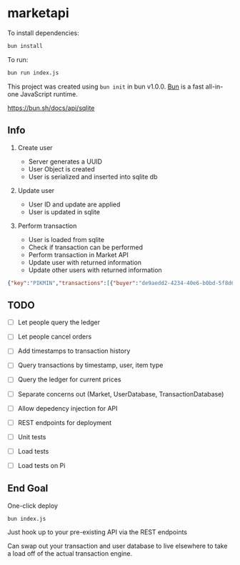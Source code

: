 # marketapi

To install dependencies:

```bash
bun install
```

To run:

```bash
bun run index.js
```

This project was created using `bun init` in bun v1.0.0. [Bun](https://bun.sh) is a fast all-in-one JavaScript runtime.

https://bun.sh/docs/api/sqlite

## Info

1. Create user

    - Server generates a UUID
    - User Object is created
    - User is serialized and inserted into sqlite db

2. Update user

    - User ID and update are applied
    - User is updated in sqlite

3. Perform transaction

    - User is loaded from sqlite
    - Check if transaction can be performed
    - Perform transaction in Market API
    - Update user with returned information
    - Update other users with returned information

```json
{"key":"PIKMIN","transactions":[{"buyer":"de9aedd2-4234-40e6-b0bd-5f8d64d9e6d1","seller":"b33c6339-af33-420d-9f97-b08bd44e95ba","amount":8,"price_per":2.5}],"to_update":[{"id":"a3de2f18-fbae-4d58-a53c-c2bce79c723c","user_id":"b33c6339-af33-420d-9f97-b08bd44e95ba","kind":"SELL","amount":2,"price_per":2.5}],"created":null}
```

## TODO

- [ ] Let people query the ledger
- [ ] Let people cancel orders

- [ ] Add timestamps to transaction history
- [ ] Query transactions by timestamp, user, item type
- [ ] Query the ledger for current prices

- [ ] Separate concerns out (Market, UserDatabase, TransactionDatabase)
- [ ] Allow depedency injection for API
- [ ] REST endpoints for deployment

- [ ] Unit tests
- [ ] Load tests
- [ ] Load tests on Pi


## End Goal

One-click deploy

```shell
bun index.js
```

Just hook up to your pre-existing API via the REST endpoints

Can swap out your transaction and user database to live elsewhere to take a load off of the actual transaction engine.
